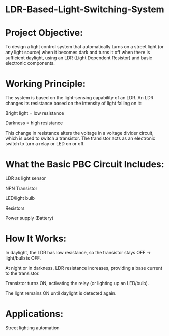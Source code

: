 # LDR-Based-Light-Switching-System
# Project Objective:
To design a light control system that automatically turns on a street light (or any light source) when it becomes dark and turns it off when there is sufficient daylight, using an LDR (Light Dependent Resistor) and basic electronic components.
# Working Principle:
The system is based on the light-sensing capability of an LDR. An LDR changes its resistance based on the intensity of light falling on it:

Bright light = low resistance

Darkness = high resistance

This change in resistance alters the voltage in a voltage divider circuit, which is used to switch a transistor. The transistor acts as an electronic switch to turn a relay or LED on or off.
# What the Basic PBC Circuit Includes:

LDR as light sensor

NPN Transistor 

LED/light bulb

Resistors 

Power supply (Battery)

# How It Works:
In daylight, the LDR has low resistance, so the transistor stays OFF → light/bulb is OFF.

At night or in darkness, LDR resistance increases, providing a base current to the transistor.

Transistor turns ON, activating the relay (or lighting up an LED/bulb).

The light remains ON until daylight is detected again.

# Applications:

Street lighting automation
